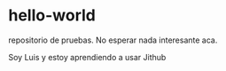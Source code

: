 # hello-world
repositorio de pruebas. No esperar nada interesante aca.

Soy Luis y estoy aprendiendo a usar Jithub
